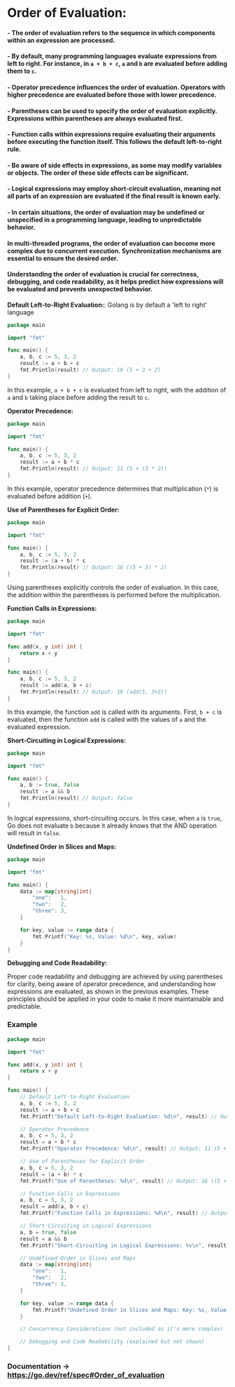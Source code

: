
# **Order of Evaluation:**

#### - The order of evaluation refers to the sequence in which components within an expression are processed.

#### - By default, many programming languages evaluate expressions from left to right. For instance, in `a + b + c`, `a` and `b` are evaluated before adding them to `c`.

#### - Operator precedence influences the order of evaluation. Operators with higher precedence are evaluated before those with lower precedence.

#### - Parentheses can be used to specify the order of evaluation explicitly. Expressions within parentheses are always evaluated first.

#### - Function calls within expressions require evaluating their arguments before executing the function itself. This follows the default left-to-right rule.

#### - Be aware of side effects in expressions, as some may modify variables or objects. The order of these side effects can be significant.

#### - Logical expressions may employ short-circuit evaluation, meaning not all parts of an expression are evaluated if the final result is known early.

#### - In certain situations, the order of evaluation may be undefined or unspecified in a programming language, leading to unpredictable behavior.

#### In multi-threaded programs, the order of evaluation can become more complex due to concurrent execution. Synchronization mechanisms are essential to ensure the desired order.

#### Understanding the order of evaluation is crucial for correctness, debugging, and code readability, as it helps predict how expressions will be evaluated and prevents unexpected behavior.



**Default Left-to-Right Evaluation:**: Golang is by default a 'left to right' language


```go
package main

import "fmt"

func main() {
    a, b, c := 5, 3, 2
    result := a + b + c
    fmt.Println(result) // Output: 10 (5 + 3 + 2)
}
```

In this example, `a + b + c` is evaluated from left to right, with the addition of `a` and `b` taking place before adding the result to `c`.

**Operator Precedence:**

```go
package main

import "fmt"

func main() {
    a, b, c := 5, 3, 2
    result := a + b * c
    fmt.Println(result) // Output: 11 (5 + (3 * 2))
}
```

In this example, operator precedence determines that multiplication (`*`) is evaluated before addition (`+`).

**Use of Parentheses for Explicit Order:**

```go
package main

import "fmt"

func main() {
    a, b, c := 5, 3, 2
    result := (a + b) * c
    fmt.Println(result) // Output: 16 ((5 + 3) * 2)
}
```

Using parentheses explicitly controls the order of evaluation. In this case, the addition within the parentheses is performed before the multiplication.

**Function Calls in Expressions:**

```go
package main

import "fmt"

func add(x, y int) int {
    return x + y
}

func main() {
    a, b, c := 5, 3, 2
    result := add(a, b + c)
    fmt.Println(result) // Output: 10 (add(5, 3+2))
}
```

In this example, the function `add` is called with its arguments. First, `b + c` is evaluated, then the function `add` is called with the values of `a` and the evaluated expression.

**Short-Circuiting in Logical Expressions:**

```go
package main

import "fmt"

func main() {
    a, b := true, false
    result := a && b
    fmt.Println(result) // Output: false
}
```

In logical expressions, short-circuiting occurs. In this case, when `a` is `true`, Go does not evaluate `b` because it already knows that the AND operation will result in `false`.

**Undefined Order in Slices and Maps:**

```go
package main

import "fmt"

func main() {
    data := map[string]int{
        "one":   1,
        "two":   2,
        "three": 3,
    }

    for key, value := range data {
        fmt.Printf("Key: %s, Value: %d\n", key, value)
    }
}
```


**Debugging and Code Readability:**

Proper code readability and debugging are achieved by using parentheses for clarity, being aware of operator precedence, and understanding how expressions are evaluated, as shown in the previous examples. These principles should be applied in your code to make it more maintainable and predictable.


### Example 

```go
package main

import "fmt"

func add(x, y int) int {
    return x + y
}

func main() {
    // Default Left-to-Right Evaluation
    a, b, c := 5, 3, 2
    result := a + b + c
    fmt.Printf("Default Left-to-Right Evaluation: %d\n", result) // Output: 10 (5 + 3 + 2)

    // Operator Precedence
    a, b, c = 5, 3, 2
    result = a + b * c
    fmt.Printf("Operator Precedence: %d\n", result) // Output: 11 (5 + (3 * 2))

    // Use of Parentheses for Explicit Order
    a, b, c = 5, 3, 2
    result = (a + b) * c
    fmt.Printf("Use of Parentheses: %d\n", result) // Output: 16 ((5 + 3) * 2)

    // Function Calls in Expressions
    a, b, c = 5, 3, 2
    result = add(a, b + c)
    fmt.Printf("Function Calls in Expressions: %d\n", result) // Output: 10 (add(5, 3+2))

    // Short-Circuiting in Logical Expressions
    a, b = true, false
    result = a && b
    fmt.Printf("Short-Circuiting in Logical Expressions: %v\n", result) // Output: false

    // Undefined Order in Slices and Maps
    data := map[string]int{
        "one":   1,
        "two":   2,
        "three": 3,
    }

    for key, value := range data {
        fmt.Printf("Undefined Order in Slices and Maps: Key: %s, Value: %d\n", key, value)
    }

    // Concurrency Considerations (not included as it's more complex)

    // Debugging and Code Readability (explained but not shown)
}

```

### Documentation -> https://go.dev/ref/spec#Order_of_evaluation 
